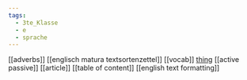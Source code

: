 ```yaml
---
tags:
  - 3te_Klasse
  - e
  - sprache
---
```

[[adverbs]]
[[englisch matura textsortenzettel]]
[[vocab]]
[thing](https://www.ego4u.com/)
[[active passive]]
[[article]]
[[table of content]]
[[english text formatting]]
